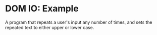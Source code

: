 # DOM IO: Example

A program that repeats a user's input any number of times, and sets the repeated text to either upper or lower case.

